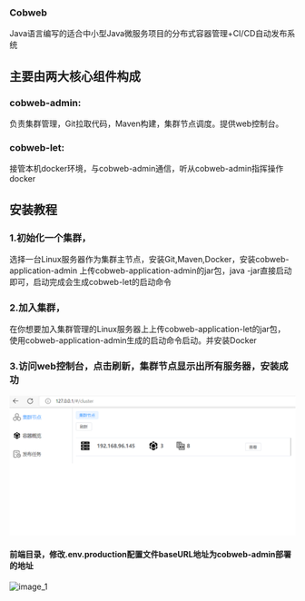 ### Cobweb 
Java语言编写的适合中小型Java微服务项目的分布式容器管理+CI/CD自动发布系统

## 主要由两大核心组件构成

### cobweb-admin:
负责集群管理，Git拉取代码，Maven构建，集群节点调度。提供web控制台。

### cobweb-let:
接管本机docker环境，与cobweb-admin通信，听从cobweb-admin指挥操作docker

## 安装教程
### 1.初始化一个集群，
选择一台Linux服务器作为集群主节点，安装Git,Maven,Docker，安装cobweb-application-admin
上传cobweb-application-admin的jar包，java -jar直接启动即可，启动完成会生成cobweb-let的启动命令

### 2.加入集群，
在你想要加入集群管理的Linux服务器上上传cobweb-application-let的jar包，
使用cobweb-application-admin生成的启动命令启动。并安装Docker

### 3.访问web控制台，点击刷新，集群节点显示出所有服务器，安装成功
![image](./img.png)

#### 前端目录，修改.env.production配置文件baseURL地址为cobweb-admin部署的地址
![image_1](./image_1.png)
